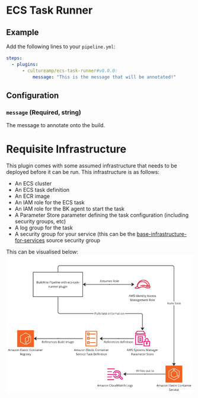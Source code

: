 # ECS Task Runner

## Example

Add the following lines to your `pipeline.yml`:

```yml
steps:
  - plugins:
      - cultureamp/ecs-task-runner#v0.0.0:
          message: "This is the message that will be annotated!"
```

## Configuration

### `message` (Required, string)

The message to annotate onto the build.


# Requisite Infrastructure

This plugin comes with some assumed infrastructure that needs to be deployed before it can be run. This infrastructure is as follows:

- An ECS cluster
- An ECS task definition
- An ECR image
- An IAM role for the ECS task
- An IAM role for the BK agent to start the task
- A Parameter Store parameter defining the task configuration (including security groups, etc)
- A log group for the task
- A security group for your service (this can be the [base-infrastructure-for-services](https://github.com/cultureamp/base-infrastructure-for-services) source security group

This can be visualised below:
![The overall flow of this plugin and AWS resources](docs/images/diagram.png)

